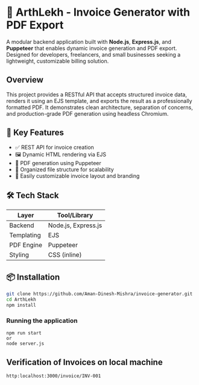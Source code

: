 # 🧾 ArthLekh -  Invoice Generator with PDF Export

A modular backend application built with **Node.js**, **Express.js**, and **Puppeteer** that enables dynamic invoice generation and PDF export. Designed for developers, freelancers, and small businesses seeking a lightweight, customizable billing solution.


##  Overview

This project provides a RESTful API that accepts structured invoice data, renders it using an EJS template, and exports the result as a professionally formatted PDF. It demonstrates clean architecture, separation of concerns, and production-grade PDF generation using headless Chromium.


## 🎯 Key Features

- ✅ REST API for invoice creation
- 🖼️ Dynamic HTML rendering via EJS
- 📄 PDF generation using Puppeteer
- 📁 Organized file structure for scalability
- 🧰 Easily customizable invoice layout and branding

## 🛠️ Tech Stack

| Layer         | Tool/Library       |
|---------------|--------------------|
| Backend       | Node.js, Express.js |
| Templating    | EJS                 |
| PDF Engine    | Puppeteer           |
| Styling       | CSS (inline)        |

## 📦 Installation

```bash
git clone https://github.com/Aman-Dinesh-Mishra/invoice-generator.git
cd ArthLekh
npm install
```
### Running the application
```
npm run start
or
node server.js
```
## Verification of Invoices on local machine
```
http:localhost:3000/invoice/INV-001
```

